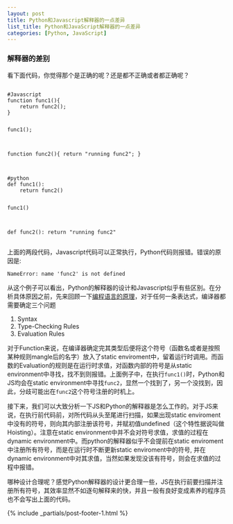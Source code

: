 ```yaml
---
layout: post
title: Python和Javascript解释器的一点差异
list_title: Python和JavaScript解释器的一点差异
categories: [Python, JavaScript]
---
```


### 解释器的差别

看下面代码，你觉得那个是正确的呢？还是都不正确或者都正确呢？

<div class="highlight md-flex-h md-margin-bottom-24">
<div>
<pre class="highlight language-javascript md-no-padding-v md-height-full">
<code class="language-python">
#Javascript
function func1(){
	return func2();
}

func1();

function func2(){
	return "running func2";
}
</code>
</pre>
</div>
<div class="md-margin-left-12">
<pre class="highlight language-python md-no-padding-v md-height-full">
<code class="language-python">
#python
def func1():
    return func2() 

func1()

def func2():
    return "running func2"
</code>
</pre>
</div>
</div>

上面的两段代码，Javascript代码可以正常执行，Python代码则报错。错误的原因是:

```
NameError: name 'func2' is not defined
```

从这个例子可以看出，Python的解释器的设计和Javascript似乎有些区别。在分析具体原因之前，先来回顾一下[编程语言的原理](2014/04/24/Programming-Language-1-1.html)，对于任何一条表达式，编译器都需要确定三个问题

1. Syntax
2. Type-Checking Rules
3. Evaluation Rules

对于Function来说，在编译器确定完其类型后便将这个符号（函数名或者是按照某种规则mangle后的名字）放入了static enviroment中，留着运行时调用。而函数的Evaluation的规则是在运行时求值，对函数内部的符号是从static environment中寻找，找不到则报错。上面例子中，在执行`func1()`时，Python和JS均会在static environment中寻找`func2`，显然一个找到了，另一个没找到，因此，分歧可能出在`func2`这个符号注册的时机上。

接下来，我们可以大致分析一下JS和Python的解释器是怎么工作的。对于JS来说，在执行前代码前，对所代码从头至尾进行扫描，如果出现static enviroment中没有的符号，则向其内部注册该符号，并赋初值undefined（这个特性据说叫做Hoisting）。注意在static environment中并不会对符号求值，求值的过程在dynamic environment中。而python的解释器似乎不会提前在static enviroment中注册所有符号，而是在运行时不断更新static enviroment中的符号, 并在dynamic environment中对其求值，当然如果发现没该有符号，则会在求值的过程中报错。

哪种设计合理呢？感觉Python解释器的设计更合理一些，JS在执行前要扫描并注册所有符号，其效率显然不如逐句解释来的快，并且一般有良好变成素养的程序员也不会写出上面的代码。


{% include _partials/post-footer-1.html %}


